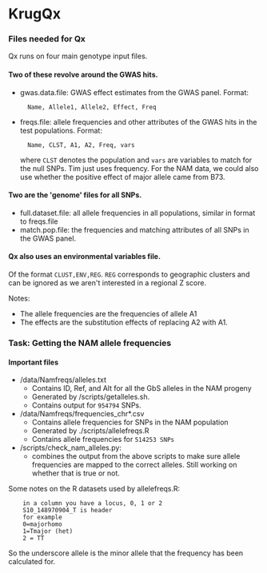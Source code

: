 # KrugQx

### Files needed for Qx

Qx runs on four main genotype input files. 

#### Two of these revolve around the GWAS hits. 

* gwas.data.file: GWAS effect estimates from the GWAS panel. Format:
		
		Name, Allele1, Allele2, Effect, Freq
* freqs.file: allele frequencies and other attributes of the GWAS hits in the test populations. Format:

		Name, CLST, A1, A2, Freq, vars
		
	where `CLST` denotes the population and `vars` are variables to match for the null SNPs. Tim just uses frequency. For the NAM data, we could also use whether the positive effect of major allele came from B73.
	
#### Two are the 'genome' files for all SNPs.

* full.dataset.file: all allele frequencies in all populations, similar in format to freqs.file
* match.pop.file:  the frequencies and matching attributes of all SNPs in the GWAS panel.

#### Qx also uses an environmental variables file.

Of the format `CLUST,ENV,REG`. `REG` corresponds to geographic clusters and can be ignored as we aren't interested in a regional Z score. 

Notes:

* The allele frequencies are the frequencies of allele A1
* The effects are the substitution effects of replacing A2 with A1.

### Task: Getting the NAM allele frequencies

#### Important files

* /data/Namfreqs/alleles.txt  
	* Contains ID, Ref, and Alt for all the GbS alleles in the NAM progeny
	* Generated by /scripts/getalleles.sh.
	* Contains output for `954794` SNPs.
* /data/Namfreqs/frequencies_chr*.csv
	* Contains allele frequencies for SNPs in the NAM population
	* Generated by ./scripts/allelefreqs.R
	* Contains allele frequencies for `514253 SNPs`
* /scripts/check_nam_alleles.py:
	* combines the output from the above scripts to make sure allele frequencies are mapped to the correct alleles. Still working on whether that is true or not.

Some notes on the R datasets used by allelefreqs.R:
	
		in a column you have a locus, 0, 1 or 2
		S10_148970904_T is header
		for example
		0=majorhomo
		1=Tmajor (het)
		2 = TT
 
So the underscore allele is the minor allele that the frequency has been calculated for.
